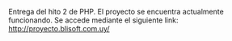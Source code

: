 Entrega del hito 2 de PHP.
El proyecto se encuentra actualmente funcionando.
Se accede mediante el siguiente link: http://proyecto.blisoft.com.uy/
